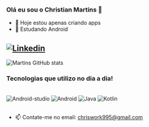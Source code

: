   ### Olá eu sou o Christian Martins 🖖

- 🔭 Hoje estou apenas criando apps 
- 🌱 Estudando Android

[![Linkedin](https://img.shields.io/badge/LinkedIn-0077B5?style=for-the-badge&logo=linkedin&logoColor=white)](https://www.linkedin.com/in/christian-martins-40a469254/)
-
![Martins GitHub stats](https://github-readme-stats.vercel.app/api?username=chrismartins95&show_icons=true&theme=dracula)

### Tecnologias que utilizo no dia a dia!

<div style="display: inline_block"><br/>
  <img align="center" alt="Android-studio" src="https://img.shields.io/badge/Android_Studio-3DDC84?style=for-the-badge&logo=android-studio&logoColor=white"/>
  <img align="center" alt="Android" src="https://img.shields.io/badge/Android-3DDC84?style=for-the-badge&logo=android&logoColor=white"/>
  <img align="center" alt="Java" src="https://img.shields.io/badge/Java-ED8B00?style=for-the-badge&logo=openjdk&logoColor=white"/>
  <img align="center" alt="Kotlin" src="https://img.shields.io/badge/Kotlin-0095D5?&style=for-the-badge&logo=kotlin&logoColor=white"/>
</div></br>


- 📫 Contate-me no email: chriswork995@gmail.com



